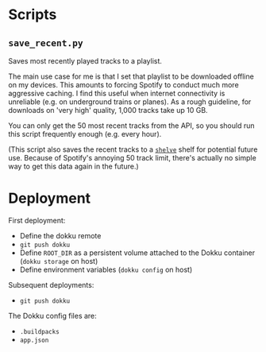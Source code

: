 # Scripts
## `save_recent.py`
Saves most recently played tracks to a playlist.

The main use case for me is that I set that playlist to be downloaded offline on my devices. This amounts to forcing Spotify to conduct much more aggressive caching. I find this useful when internet connectivity is unreliable (e.g. on underground trains or planes). As a rough guideline, for downloads on 'very high' quality, 1,000 tracks take up 10 GB.

You can only get the 50 most recent tracks from the API, so you should run this script frequently enough (e.g. every hour).

(This script also saves the recent tracks to a [`shelve`](https://docs.python.org/3/library/shelve.html) shelf for potential future use. Because of Spotify's annoying 50 track limit, there's actually no simple way to get this data again in the future.)


# Deployment
First deployment:
- Define the dokku remote
- `git push dokku`
- Define `ROOT_DIR` as a persistent volume attached to the Dokku container (`dokku storage` on host)
- Define environment variables (`dokku config` on host)

Subsequent deployments:
- `git push dokku`

The Dokku config files are:
- `.buildpacks`
- `app.json`